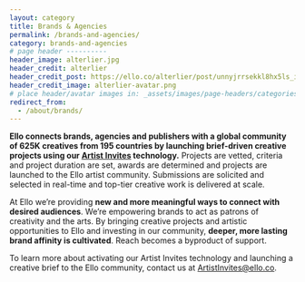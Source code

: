 ```yaml
---
layout: category
title: Brands & Agencies
permalink: /brands-and-agencies/
category: brands-and-agencies
# page header ----------
header_image: alterlier.jpg
header_credit: alterlier
header_credit_post: https://ello.co/alterlier/post/unnyjrrsekkl8hx5ls_idw
header_credit_image: alterlier-avatar.png
# place header/avatar images in: _assets/images/page-headers/categories
redirect_from:
  - /about/brands/
---
```


**Ello connects brands, agencies and publishers with a global community of 625K creatives from 195 countries by launching brief-driven creative projects using our [Artist Invites](https://ello.co/artist-invites) technology.** Projects are vetted, criteria and project duration are set, awards are determined and projects are launched to the Ello artist community. Submissions are solicited and selected in real-time and top-tier creative work is delivered at scale.

At Ello we’re providing **new and more meaningful ways to connect with desired audiences**. We’re empowering brands to act as patrons of creativity and the arts. By bringing creative projects and artistic opportunities to Ello and investing in our community, **deeper, more lasting brand affinity is cultivated**. Reach becomes a byproduct of support.

To learn more about activating our Artist Invites technology and launching a creative brief to the Ello community, contact us at ArtistInvites@ello.co.
